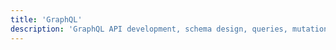 ```yaml
---
title: 'GraphQL'
description: 'GraphQL API development, schema design, queries, mutations, and modern API architecture patterns.'
---
```

